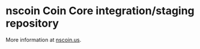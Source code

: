 nscoin Coin Core integration/staging repository
=====================================

More information at [nscoin.us](http://www.nscoin.us).
